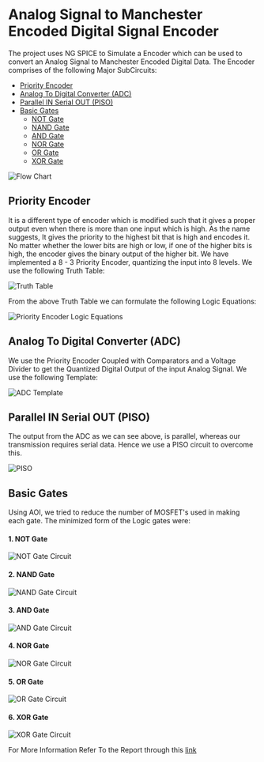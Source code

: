 # Analog Signal to Manchester Encoded Digital Signal Encoder

The project uses NG SPICE to Simulate a Encoder which can be used to convert an Analog Signal to Manchester Encoded Digital Data. The Encoder comprises of the following Major SubCircuits:


  - [Priority Encoder](#priority-encoder)
  - [Analog To Digital Converter (ADC)](#analog-to-digital-converter-adc)
  - [Parallel IN Serial OUT (PISO)](#parallel-in-serial-out-piso)
  - [Basic Gates](#basic-gates)
      - [NOT Gate](#1-not-gate)
      - [NAND Gate](#2-nand-gate)
      - [AND Gate](#3-and-gate)
      - [NOR Gate](#4-nor-gate)
      - [OR Gate](#5-or-gate)
      - [XOR Gate](#6-xor-gate)

![Flow Chart](Circuits/Flowchart.png "Manchester Encoder")


## Priority Encoder
It is a different type of encoder which is modified such that it gives a proper output even when there is more than one input which is high. As the name suggests, It gives the priority to the highest bit that is high and encodes it. No matter whether the lower bits are high or low, if one of the higher bits is high, the encoder gives the binary output of the higher bit. 
We have implemented a 8 - 3 Priority Encoder, quantizing the input into 8 levels. We use the following Truth Table:

![Truth Table](Circuits/PriorityEnc.png "Priority Encoder")

From the above Truth Table we can formulate the following Logic Equations:
<!-- 
$$
Y_2 = \Sigma(D_4 + D_5 + D_6 +D_7)
$$

$$
Y_1 = \Sigma(\bar{D_5}\bar{D_4}D_2 + \bar{D_5}\bar{D_4}D_2 + D_6 + D_7)
$$

$$
Y_0 = \Sigma(\bar{D_6}\bar{D_4}\bar{D_2}D_1 + \bar{D_6}\bar{D_4}D_3 + \bar{D_6}D_5 + D_7)
$$ -->

![Priority Encoder Logic Equations](Circuits/Equations.png "Priority Encoder Logic Equations")


## Analog To Digital Converter (ADC)
We use the Priority Encoder Coupled with Comparators and a Voltage Divider to get the Quantized Digital Output of the input Analog Signal. We use the following Template:

![ADC Template](Circuits/ADC.jpg "Analog To Digital Converter")

## Parallel IN Serial OUT (PISO)
The output from the ADC as we can see above, is parallel, whereas our transmission requires serial data. Hence we use a PISO circuit to overcome this.

![PISO](Circuits/PISO.png "Analog To Digital Converter")

## Basic Gates
Using AOI, we tried to reduce the number of MOSFET's used in making each gate. The minimized form of the Logic gates were:

#### 1. NOT Gate

![NOT Gate Circuit](Circuits/NotGate.png "NOT Gate")

#### 2. NAND Gate

![NAND Gate Circuit](Circuits/NandGate.png "NAND Gate")

#### 3. AND Gate

![AND Gate Circuit](Circuits/AndGate.png "AND Gate")

#### 4. NOR Gate

![NOR Gate Circuit](Circuits/NorGate.png "NOR Gate")

#### 5. OR Gate

![OR Gate Circuit](Circuits/OrGate.png "OR Gate")

#### 6. XOR Gate

![XOR Gate Circuit](Circuits/XorGate.png "XOR Gate")

For More Information Refer To the Report through this [link](https://drive.google.com/file/d/1msZa1UPSvkY5PF6-qT103bYxw3pEaOKy/view?usp=sharing)